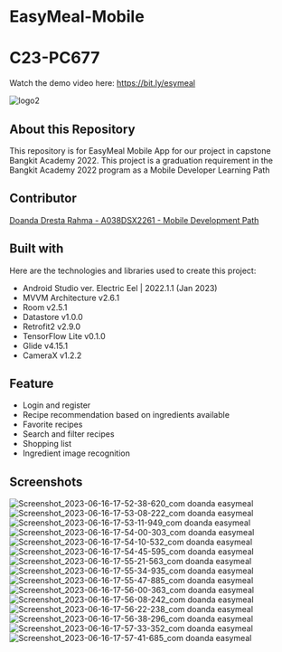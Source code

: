 # EasyMeal-Mobile
# C23-PC677
Watch the demo video here: https://bit.ly/esymeal

![logo2](https://github.com/Team-EasyMeal-C23-PC677/EasyMeal-Mobile/assets/66405353/8de54c63-6bfb-4b81-b605-19b5a55e6f6b)

## About this Repository
This repository is for EasyMeal Mobile App for our project in capstone Bangkit Academy 2022. This project is a graduation requirement in the Bangkit Academy 2022 program as a Mobile Developer Learning Path

## Contributor
[Doanda Dresta Rahma - A038DSX2261 - Mobile Development Path](https://github.com/doandadr)

## Built with
Here are the technologies and libraries used to create this project:
- Android Studio ver. Electric Eel | 2022.1.1 (Jan 2023)
- MVVM Architecture v2.6.1
- Room v2.5.1
- Datastore v1.0.0
- Retrofit2 v2.9.0
- TensorFlow Lite v0.1.0
- Glide v4.15.1
- CameraX v1.2.2

## Feature
- Login and register
- Recipe recommendation based on ingredients available
- Favorite recipes
- Search and filter recipes
- Shopping list
- Ingredient image recognition

## Screenshots
![Screenshot_2023-06-16-17-52-38-620_com doanda easymeal](https://github.com/Team-EasyMeal-C23-PC677/EasyMeal-Mobile/assets/66405353/09219d3c-7805-4fd7-b4cf-e8b7c74207d0)
![Screenshot_2023-06-16-17-53-08-222_com doanda easymeal](https://github.com/Team-EasyMeal-C23-PC677/EasyMeal-Mobile/assets/66405353/f17c1c7a-2838-4fed-b0a3-8d2a9037a62a)
![Screenshot_2023-06-16-17-53-11-949_com doanda easymeal](https://github.com/Team-EasyMeal-C23-PC677/EasyMeal-Mobile/assets/66405353/0273ec80-1ad4-41aa-a154-80ca258839ad)
![Screenshot_2023-06-16-17-54-00-303_com doanda easymeal](https://github.com/Team-EasyMeal-C23-PC677/EasyMeal-Mobile/assets/66405353/99be88cf-9590-4c86-8be5-f3070855d3a7)
![Screenshot_2023-06-16-17-54-10-532_com doanda easymeal](https://github.com/Team-EasyMeal-C23-PC677/EasyMeal-Mobile/assets/66405353/3b6945ea-f9f0-46d8-ba5c-5d85e6abdb1d)
![Screenshot_2023-06-16-17-54-45-595_com doanda easymeal](https://github.com/Team-EasyMeal-C23-PC677/EasyMeal-Mobile/assets/66405353/bb4f4c1f-bc68-4ff2-a568-a56f50e0a9bd)
![Screenshot_2023-06-16-17-55-21-563_com doanda easymeal](https://github.com/Team-EasyMeal-C23-PC677/EasyMeal-Mobile/assets/66405353/2d18ff02-c4b1-4bea-9bbd-46db23ca3da5)
![Screenshot_2023-06-16-17-55-34-935_com doanda easymeal](https://github.com/Team-EasyMeal-C23-PC677/EasyMeal-Mobile/assets/66405353/4fab6f0d-6286-4898-9f94-b9485038e2a0)
![Screenshot_2023-06-16-17-55-47-885_com doanda easymeal](https://github.com/Team-EasyMeal-C23-PC677/EasyMeal-Mobile/assets/66405353/8999fd86-78df-4876-9d0c-1477528a7f96)
![Screenshot_2023-06-16-17-56-00-363_com doanda easymeal](https://github.com/Team-EasyMeal-C23-PC677/EasyMeal-Mobile/assets/66405353/fa31f210-1764-40ca-9a97-73401dcc4631)
![Screenshot_2023-06-16-17-56-08-242_com doanda easymeal](https://github.com/Team-EasyMeal-C23-PC677/EasyMeal-Mobile/assets/66405353/57125e7a-1821-4195-ae45-7ccdbc14b6ce)
![Screenshot_2023-06-16-17-56-22-238_com doanda easymeal](https://github.com/Team-EasyMeal-C23-PC677/EasyMeal-Mobile/assets/66405353/5a7f9cb1-1944-43f2-9dad-c3969976d9f3)
![Screenshot_2023-06-16-17-56-38-296_com doanda easymeal](https://github.com/Team-EasyMeal-C23-PC677/EasyMeal-Mobile/assets/66405353/06f72677-0f99-4c50-bdec-ecbcffbacb28)
![Screenshot_2023-06-16-17-57-33-352_com doanda easymeal](https://github.com/Team-EasyMeal-C23-PC677/EasyMeal-Mobile/assets/66405353/7ae361df-3f59-4acd-a410-e34e1aba7a7e)
![Screenshot_2023-06-16-17-57-41-685_com doanda easymeal](https://github.com/Team-EasyMeal-C23-PC677/EasyMeal-Mobile/assets/66405353/936471e9-0f12-4ac8-8f99-00745ee236c2)
